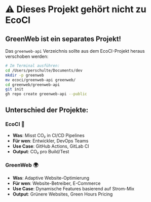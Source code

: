 # ⚠️ Dieses Projekt gehört nicht zu EcoCI

## GreenWeb ist ein separates Projekt!

Das `greenweb-api` Verzeichnis sollte aus dem EcoCI-Projekt heraus verschoben werden:

```bash
# Im Terminal ausführen:
cd /Users/perschulte/Documents/dev
mkdir -p greenweb
mv ecoci/greenweb-api greenweb/
cd greenweb/greenweb-api
git init
gh repo create greenweb-api --public
```

## Unterschied der Projekte:

### EcoCI 🌱
- **Was**: Misst CO₂ in CI/CD Pipelines
- **Für wen**: Entwickler, DevOps Teams
- **Use Case**: GitHub Actions, GitLab CI
- **Output**: CO₂ pro Build/Test

### GreenWeb 🌍  
- **Was**: Adaptive Website-Optimierung
- **Für wen**: Website-Betreiber, E-Commerce
- **Use Case**: Dynamische Features basierend auf Strom-Mix
- **Output**: Grünere Websites, Green Hours Pricing